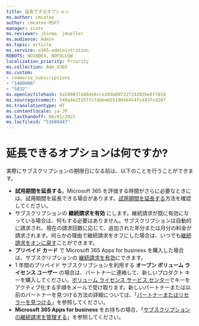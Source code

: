```yaml
---
title: 延長できるオプション
ms.author: cmcatee
author: cmcatee-MSFT
manager: scotv
ms.reviewer: jkinma, jmueller
ms.audience: Admin
ms.topic: article
ms.service: o365-administration
ROBOTS: NOINDEX, NOFOLLOW
localization_priority: Priority
ms.collection: Adm_O365
ms.custom:
- commerce_subscriptions
- "1400006"
- "5832"
ms.openlocfilehash: 5a509837a48de8cce20da08722f24202be6f703d
ms.sourcegitcommit: 540a4e2515f7cfddee65519046454fc4437cd287
ms.translationtype: HT
ms.contentlocale: ja-JP
ms.lasthandoff: 08/01/2021
ms.locfileid: "53689447"
---
```

# <a name="what-are-my-options-to-extend"></a>延長できるオプションは何ですか?

実際にサブスクリプションの期限日になる前は、以下のことを行うことができます。

- **試用期間を延長する**。Microsoft 365 を評価する時間がさらに必要なときには、試用期間を延長できる場合があります。[試用期間を延長する](https://docs.microsoft.com/microsoft-365/commerce/extend-your-trial)方法を確認してください。  
- サブスクリプションの **継続請求を有効** にします。継続請求が既に有効になっている場合は、何もする必要はありません。サブスクリプションは自動的に請求され、現在の請求回数に応じて、追加された年分または月分の料金が請求されます。何らかの理由で継続請求をオフにした場合は、いつでも[継続請求をオンに戻す](https://docs.microsoft.com/microsoft-365/commerce/subscriptions/renew-your-subscription)ことができます。
- **プリペイド カード** で Microsoft 365 Apps for business を購入した場合は、サブスクリプションの [継続請求を有効](https://docs.microsoft.com/microsoft-365/commerce/subscriptions/renew-your-subscription)にできます。
- 1 年間のプリペイド サブスクリプションを利用する **オープン ボリューム ライセンス ユーザー** の場合は、パートナーに連絡して、新しいプロダクト キーを購入してください。[ボリューム ライセンス サービス センター](https://go.microsoft.com/fwlink/p/?LinkID=282016)でキーをアクティブ化する手順をメールで受け取ります。新しいパートナーまたは以前のパートナーを見つける方法の詳細については、「[パートナーまたはリセラーを見つける](https://docs.microsoft.com/microsoft-365/admin/manage/find-your-partner-or-reseller)」を参照してください。
- **Microsoft 365 Apps for business** をお持ちの場合、「[サブスクリプションの継続請求を管理する](https://docs.microsoft.com/microsoft-365/commerce/subscriptions/renew-your-subscription)」を参照してください。
